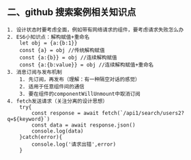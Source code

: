 ## 二、github 搜索案例相关知识点

    1. 设计状态时要考虑全面，例如带有网络请求的组件，要考虑请求失败怎么办
    2. ES6小知识点：解构赋值+重命名
        let obj = {a:{b:1}}
        const {a} = obj //传统解构赋值
        const {a:{b}} = obj //连续解构赋值
        const {a:{b:value}} = obj //连续解构赋值+重命名
    3. 消息订阅与发布机制
        1. 先订阅，再发布（理解：有一种隔空对话的感觉）
        2. 适用于任意组件间的通信
        3. 要在组件的componentWillUnmount中取消订阅
    4. fetch发送请求（关注分离的设计思想）
        try{
            const response = await fetch(`/api1/search/users2?q=${keyword}`)
            const data = await response.json()
            console.log(data)
        }catch(error){
            console.log('请求出错',error)
        }
